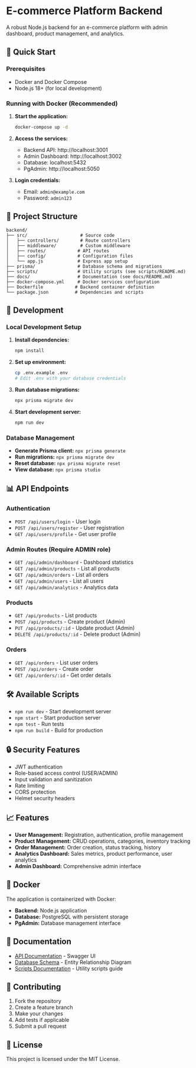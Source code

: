 # E-commerce Platform Backend

A robust Node.js backend for an e-commerce platform with admin dashboard, product management, and analytics.

## 🚀 Quick Start

### Prerequisites
- Docker and Docker Compose
- Node.js 18+ (for local development)

### Running with Docker (Recommended)

1. **Start the application:**
   ```bash
   docker-compose up -d
   ```

2. **Access the services:**
   - Backend API: http://localhost:3001
   - Admin Dashboard: http://localhost:3002
   - Database: localhost:5432
   - PgAdmin: http://localhost:5050

3. **Login credentials:**
   - Email: `admin@example.com`
   - Password: `admin123`

## 📁 Project Structure

```
backend/
├── src/                    # Source code
│   ├── controllers/        # Route controllers
│   ├── middleware/         # Custom middleware
│   ├── routes/            # API routes
│   ├── config/            # Configuration files
│   └── app.js             # Express app setup
├── prisma/                # Database schema and migrations
├── scripts/               # Utility scripts (see scripts/README.md)
├── docs/                  # Documentation (see docs/README.md)
├── docker-compose.yml     # Docker services configuration
├── Dockerfile            # Backend container definition
└── package.json          # Dependencies and scripts
```

## 🔧 Development

### Local Development Setup

1. **Install dependencies:**
   ```bash
   npm install
   ```

2. **Set up environment:**
   ```bash
   cp .env.example .env
   # Edit .env with your database credentials
   ```

3. **Run database migrations:**
   ```bash
   npx prisma migrate dev
   ```

4. **Start development server:**
   ```bash
   npm run dev
   ```

### Database Management

- **Generate Prisma client:** `npx prisma generate`
- **Run migrations:** `npx prisma migrate dev`
- **Reset database:** `npx prisma migrate reset`
- **View database:** `npx prisma studio`

## 📊 API Endpoints

### Authentication
- `POST /api/users/login` - User login
- `POST /api/users/register` - User registration
- `GET /api/users/profile` - Get user profile

### Admin Routes (Require ADMIN role)
- `GET /api/admin/dashboard` - Dashboard statistics
- `GET /api/admin/products` - List all products
- `GET /api/admin/orders` - List all orders
- `GET /api/admin/users` - List all users
- `GET /api/admin/analytics` - Analytics data

### Products
- `GET /api/products` - List products
- `POST /api/products` - Create product (Admin)
- `PUT /api/products/:id` - Update product (Admin)
- `DELETE /api/products/:id` - Delete product (Admin)

### Orders
- `GET /api/orders` - List user orders
- `POST /api/orders` - Create order
- `GET /api/orders/:id` - Get order details

## 🛠️ Available Scripts

- `npm run dev` - Start development server
- `npm start` - Start production server
- `npm test` - Run tests
- `npm run build` - Build for production

## 🔒 Security Features

- JWT authentication
- Role-based access control (USER/ADMIN)
- Input validation and sanitization
- Rate limiting
- CORS protection
- Helmet security headers

## 📈 Features

- **User Management:** Registration, authentication, profile management
- **Product Management:** CRUD operations, categories, inventory tracking
- **Order Management:** Order creation, status tracking, history
- **Analytics Dashboard:** Sales metrics, product performance, user analytics
- **Admin Dashboard:** Comprehensive admin interface

## 🐳 Docker

The application is containerized with Docker:

- **Backend:** Node.js application
- **Database:** PostgreSQL with persistent storage
- **PgAdmin:** Database management interface

## 📝 Documentation

- [API Documentation](http://localhost:3001/api-docs) - Swagger UI
- [Database Schema](docs/erd.mmd) - Entity Relationship Diagram
- [Scripts Documentation](scripts/README.md) - Utility scripts guide

## 🤝 Contributing

1. Fork the repository
2. Create a feature branch
3. Make your changes
4. Add tests if applicable
5. Submit a pull request

## 📄 License

This project is licensed under the MIT License. 